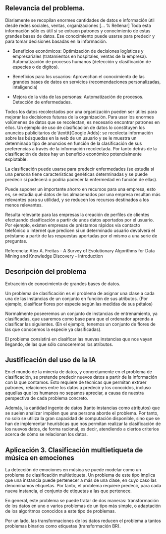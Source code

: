 ## Relevancia del problema.

Diariamente se recopilan enormes cantidades de datos e información útil desde
redes sociales, ventas, organizaciones [... % Rellenar]
Toda esta información sólo es útil si se extraen patrones y conocimiento de
estas grandes bases de datos. Ese conocimiento puede usarse para predecir y
para tomar decisiones basadas en la información.

 * Beneficios económicos:
     Optimización de decisiones logísticas y empresariales (tratamientos en
     hospitales, ventas de la empresa). Automatización de procesos humanos
     (detección y clasificación de especies o de dígitos).

 * Beneficios para los usuarios:
     Aprovechan el conocimiento de las grandes bases de datos en servicios
     (recomendaciones personalizadas, inteligencia)

 * Mejora de la vida de las personas:
     Automatización de procesos. Detección de enfermedades.

Todos los datos recolectados por una organización pueden ser útiles para
mejorar las decisiones futuras de la organización. Para usar los enormes
volúmenes de datos que se recolectan, es necesario encontrar patrones en
ellos. Un ejemplo de uso de clasificación de datos lo constituyen los anuncios
publicitarios de \texttt{Google Adds}: se recolecta información sobre las búsquedas en
la web de un usuario y se le muestra un determinado tipo de anuncios en función
de la clasificación de sus preferencias a través de la información recolectada.
Por tanto detrás de la clasificación de datos hay un beneficio económico
potencialmente explotable.

La clasificación puede usarse para predecir enfermedades (se estudia si una
persona tiene características genéticas determinadas y se puede predecir si padecerá o
podría padecer la enfermedad en función de ellas).

Puede suponer un importante ahorro en recursos para una empresa, esto es, se estudia qué
datos de los almacenados por una empresa resultan más relevantes para su utilidad, y se reducen
los recursos destinados a los menos relevantes.
    
Resulta relevante para las empresas la creación de perfiles de clientes efectuando 
clasificación a partir de unos datos aportados por el usuario. Por ejemplo, existen
empresas de préstamos rápidos vía contacto telefónico o internet que predicen si un 
determinado usuario devolverá el préstamo a partir de las respuestas aportadas por el mismo
a una serie de preguntas.


Referencia: Alex A. Freitas - A Survey of Evolutionary Algorithms for Data
Mining and Knowledge Discovery - Introduction

## Descripción del problema

Extracción de conocimiento de grandes bases de datos.

Un problema de clasificación es el problema de asignar una clase a cada una de
las instancias de un conjunto en función de sus atributos. (Por ejemplo,
clasificar flores por especie según las medidas de sus pétalos)

Normalmente poseeremos un conjunto de instancias de entrenamiento, ya clasificadas, que
usaremos como base para que el ordenador aprenda a clasificar las siguientes.
(En el ejemplo, tenemos un conjunto de flores de las que conocemos la especie ya
clasificadas).

El problema consistirá en clasificar las nuevas instancias que nos vayan
llegando, de las que sólo conoceremos los atributos.



## Justificación del uso de la IA

En el mundo de la minería de datos, y concretamente en el problema de 
clasificación, se pretende predecir nuevos datos a partir de la información
con la que contamos. Esto requiere de técnicas que permitan extraer patrones,
relaciones entre los datos a predecir y los conocidos, incluso aquellas que
los humanos no sepamos apreciar, a causa de nuestra perspectiva de cada
problema concreto.

Además, la cantidad ingente de datos (tanto instancias
como atributos) que se suelen analizar impiden que una persona aborde el
problema. Por tanto, no solo se utiliza la gran capacidad de computación
disponible, sino que se han de implementar heurísticas que nos permitan
realizar la clasificación de los nuevos datos, de forma racional, es decir,
atendiendo a ciertos criterios acerca de cómo se relacionan los datos.


## Aplicación 3. Clasificación multietiqueta de música en emociones

La detección de emociones en música se puede modelar como un problema de 
clasificación multietiqueta. Un problema de este tipo implica que una instancia
puede pertenecer a más de una clase, en cuyo caso las denominamos etiquetas.
Por tanto, el problema requiere predecir, para cada nueva instancia, el conjunto de 
etiquetas a las que pertenece.

En general, este problema se puede tratar de dos maneras: transformación
de los datos en uno o varios problemas de un tipo más simple, o adaptación
de los algoritmos conocidos a este tipo de problemas.

Por un lado, las transformaciones de los datos reducen el problema a tantos
problemas binarios como etiquetas (transformación BR).
